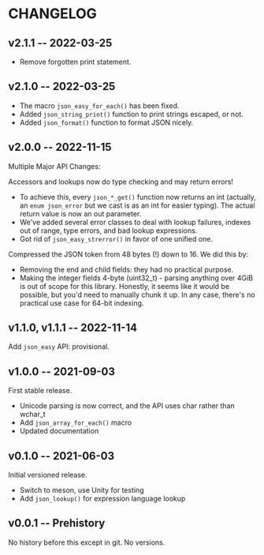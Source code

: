 # CHANGELOG

## v2.1.1 -- 2022-03-25

- Remove forgotten print statement.

## v2.1.0 -- 2022-03-25

- The macro `json_easy_for_each()` has been fixed.
- Added `json_string_print()` function to print strings escaped, or not.
- Added `json_format()` function to format JSON nicely.

## v2.0.0 -- 2022-11-15

Multiple Major API Changes:

Accessors and lookups now do type checking and may return errors!

- To achieve this, every `json_*_get()` function now returns an int (actually,
  an `enum json_error` but we cast is as an int for easier typing). The actual
  return value is now an out parameter.
- We've added several error classes to deal with lookup failures, indexes out of
  range, type errors, and bad lookup expressions.
- Got rid of `json_easy_strerror()` in favor of one unified one.

Compressed the JSON token from 48 bytes (!) down to 16. We did this by:

- Removing the end and child fields: they had no practical purpose.
- Making the integer fields 4-byte (uint32_t) - parsing anything over 4GiB is
  out of scope for this library. Honestly, it seems like it would be possible,
  but you'd need to manually chunk it up. In any case, there's no practical use
  case for 64-bit indexing.

## v1.1.0, v1.1.1 -- 2022-11-14

Add `json_easy` API: provisional.

## v1.0.0 -- 2021-09-03

First stable release.

- Unicode parsing is now correct, and the API uses char rather than wchar_t
- Add `json_array_for_each()` macro
- Updated documentation

## v0.1.0 -- 2021-06-03

Initial versioned release.

- Switch to meson, use Unity for testing
- Add `json_lookup()` for expression language lookup

## v0.0.1 -- Prehistory

No history before this except in git. No versions.
